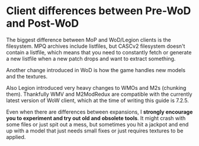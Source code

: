 # Client differences between Pre-WoD and Post-WoD

The biggest difference between MoP and WoD/Legion clients is the filesystem. MPQ archives include listfiles, but CASCv2 filesystem doesn't contain a listfile, which means that you need to constantly fetch or generate a new listfile when a new patch drops and want to extract something.  

Another change introduced in WoD is how the game handles new models and the textures.

Also Legion introduced very heavy changes to WMOs and M2s (chunking them). Thankfully WMV and M2ModRedux are compatible with the currently latest version of WoW client, which at the time of writing this guide is 7.2.5.

Even when there are differences between expansions, I **strongly encourage you to experiment and try out old and obsolete tools**. It might crash with some files or just spit out a mess, but sometimes you hit a jackpot and end up with a model that just needs small fixes or just requires textures to be applied.
